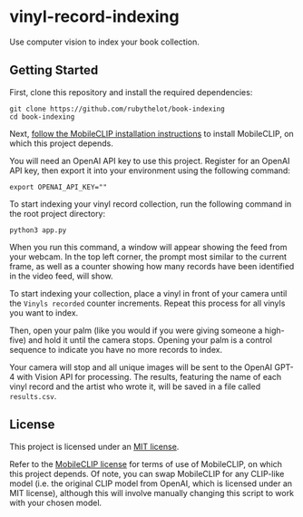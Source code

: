 # vinyl-record-indexing

Use computer vision to index your book collection.

## Getting Started

First, clone this repository and install the required dependencies:

```
git clone https://github.com/rubythelot/book-indexing
cd book-indexing
```

Next, [follow the MobileCLIP installation instructions](https://github.com/apple/ml-mobileclip) to install MobileCLIP, on which this project depends.

You will need an OpenAI API key to use this project. Register for an OpenAI API key, then export it into your environment using the following command:

```
export OPENAI_API_KEY=""
```

To start indexing your vinyl record collection, run the following command in the root project directory:

```
python3 app.py
```

When you run this command, a window will appear showing the feed from your webcam. In the top left corner, the prompt most similar to the current frame, as well as a counter showing how many records have been identified in the video feed, will show.

To start indexing your collection, place a vinyl in front of your camera until the `Vinyls recorded` counter increments. Repeat this process for all vinyls you want to index.

Then, open your palm (like you would if you were giving someone a high-five) and hold it until the camera stops. Opening your palm is a control sequence to indicate you have no more records to index.

Your camera will stop and all unique images will be sent to the OpenAI GPT-4 with Vision API for processing. The results, featuring the name of each vinyl record and the artist who wrote it, will be saved in a file called `results.csv`.

## License

This project is licensed under an [MIT license](LICENSE).

Refer to the [MobileCLIP license](https://github.com/apple/ml-mobileclip?tab=License-1-ov-file) for terms of use of MobileCLIP, on which this project depends. Of note, you can swap MobileCLIP for any CLIP-like model (i.e. the original CLIP model from OpenAI, which is licensed under an MIT license), although this will involve manually changing this script to work with your chosen model.
